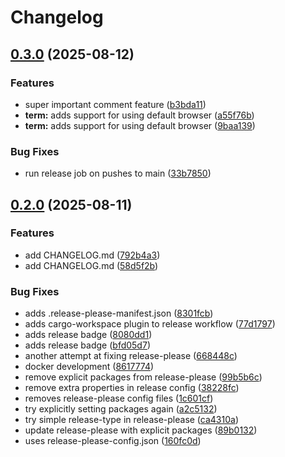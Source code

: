 # Changelog

## [0.3.0](https://github.com/robgonnella/r-lanscan/compare/v0.2.0...v0.3.0) (2025-08-12)


### Features

* super important comment feature ([b3bda11](https://github.com/robgonnella/r-lanscan/commit/b3bda11890a898287b77a180ea859a679b549655))
* **term:** adds support for using default browser ([a55f76b](https://github.com/robgonnella/r-lanscan/commit/a55f76b798bef19e235ae48c6cfe80cfd4373f67))
* **term:** adds support for using default browser ([9baa139](https://github.com/robgonnella/r-lanscan/commit/9baa13998fbbe595fad91e0cf747f6fcb80676b2))


### Bug Fixes

* run release job on pushes to main ([33b7850](https://github.com/robgonnella/r-lanscan/commit/33b785014d7b25354db179ba4d7b192c9dee1ea5))

## [0.2.0](https://github.com/robgonnella/r-lanscan/compare/v0.1.0...v0.2.0) (2025-08-11)


### Features

* add CHANGELOG.md ([792b4a3](https://github.com/robgonnella/r-lanscan/commit/792b4a3045c632cc1c857c86ea170703098d1bad))
* add CHANGELOG.md ([58d5f2b](https://github.com/robgonnella/r-lanscan/commit/58d5f2b0f1d1968756921b5279ea4cf0f6aca185))


### Bug Fixes

* adds .release-please-manifest.json ([8301fcb](https://github.com/robgonnella/r-lanscan/commit/8301fcb7092b41838af60e1d6853a7e5a02767c8))
* adds cargo-workspace plugin to release workflow ([77d1797](https://github.com/robgonnella/r-lanscan/commit/77d179733c8f84afd2a5502bd0c5f0cca1661dca))
* adds release badge ([8080dd1](https://github.com/robgonnella/r-lanscan/commit/8080dd1d35629b6755419b7f814f0b68446223a2))
* adds release badge ([bfd05d7](https://github.com/robgonnella/r-lanscan/commit/bfd05d72fae5426435d2e64818c9ecf91706dcaf))
* another attempt at fixing release-please ([668448c](https://github.com/robgonnella/r-lanscan/commit/668448c9849b00dd4df5310beddd8d9407881948))
* docker development ([8617774](https://github.com/robgonnella/r-lanscan/commit/86177743963ad36ee14811efd22c6fc9056005ba))
* remove explicit packages from release-please ([99b5b6c](https://github.com/robgonnella/r-lanscan/commit/99b5b6cdc550a4d726081497aaa598af3176bf5d))
* remove extra properties in release config ([38228fc](https://github.com/robgonnella/r-lanscan/commit/38228fc99a0c8f859d60b0d4231b7008dbe01f4e))
* removes release-please config files ([1c601cf](https://github.com/robgonnella/r-lanscan/commit/1c601cf23df8c65e89f148c2b533808640348e71))
* try explicitly setting packages again ([a2c5132](https://github.com/robgonnella/r-lanscan/commit/a2c513228d9fea53b44cf24e8a04c5e8830667b0))
* try simple release-type in release-please ([ca4310a](https://github.com/robgonnella/r-lanscan/commit/ca4310a09c8fe55beb6049106a30fd8b35494413))
* update release-please with explicit packages ([89b0132](https://github.com/robgonnella/r-lanscan/commit/89b01326d5d781c741a06ad6d6a3fc1a43a13cfb))
* uses release-please-config.json ([160fc0d](https://github.com/robgonnella/r-lanscan/commit/160fc0d6ec6965b218075e83eb80da01ac0a7e00))
